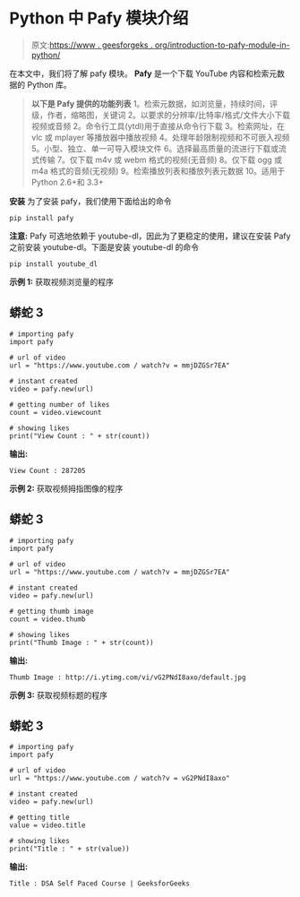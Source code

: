 # Python 中 Pafy 模块介绍

> 原文:[https://www . geesforgeks . org/introduction-to-pafy-module-in-python/](https://www.geeksforgeeks.org/introduction-to-pafy-module-in-python/)

在本文中，我们将了解 pafy 模块。 **Pafy** 是一个下载 YouTube 内容和检索元数据的 Python 库。

> **以下是 Pafy 提供的功能列表**
> 1。检索元数据，如浏览量，持续时间，评级，作者，缩略图，关键词
> 2。以要求的分辨率/比特率/格式/文件大小下载视频或音频
> 2。命令行工具(ytdl)用于直接从命令行下载
> 3。检索网址，在 vlc 或 mplayer 等播放器中播放视频
> 4。处理年龄限制视频和不可嵌入视频
> 5。小型、独立、单一可导入模块文件
> 6。选择最高质量的流进行下载或流式传输
> 7。仅下载 m4v 或 webm 格式的视频(无音频)
> 8。仅下载 ogg 或 m4a 格式的音频(无视频)
> 9。检索播放列表和播放列表元数据
> 10。适用于 Python 2.6+和 3.3+

**安装**
为了安装 pafy，我们使用下面给出的命令

```
pip install pafy
```

**注意:** Pafy 可选地依赖于 youtube-dl，因此为了更稳定的使用，建议在安装 Pafy 之前安装 youtube-dl。下面是安装 youtube-dl 的命令

```
pip install youtube_dl
```

**示例 1:**
获取视频浏览量的程序

## 蟒蛇 3

```
# importing pafy
import pafy

# url of video
url = "https://www.youtube.com / watch?v = mmjDZGSr7EA"

# instant created
video = pafy.new(url)

# getting number of likes
count = video.viewcount

# showing likes
print("View Count : " + str(count))
```

**输出:**

```
View Count : 287205
```

**示例 2:**
获取视频拇指图像的程序

## 蟒蛇 3

```
# importing pafy
import pafy

# url of video
url = "https://www.youtube.com / watch?v = mmjDZGSr7EA"

# instant created
video = pafy.new(url)

# getting thumb image
count = video.thumb

# showing likes
print("Thumb Image : " + str(count))
```

**输出:**

```
Thumb Image : http://i.ytimg.com/vi/vG2PNdI8axo/default.jpg
```

**示例 3:**
获取视频标题的程序

## 蟒蛇 3

```
# importing pafy
import pafy

# url of video
url = "https://www.youtube.com / watch?v = vG2PNdI8axo"

# instant created
video = pafy.new(url)

# getting title
value = video.title

# showing likes
print("Title : " + str(value))
```

**输出:**

```
Title : DSA Self Paced Course | GeeksforGeeks
```